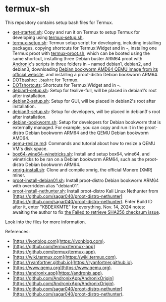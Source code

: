 # termux-sh

This repository contains setup bash files for Termux.

- [get-started.sh](get-started.sh): Copy and run it on Termux to setup Termux for developing using [termux-setup.sh](termux-setup.sh).
- [termux-setup.sh](termux-setup.sh): Termux setup script for developing, including installing packages, copying shortcuts for Termux:Widget and in `~`, installng one Termux proot with [termux-proot.sh](DOTshortcuts/termux-proot.sh), which can be booted using the same shortcut, installing three Debian buster ARM64 proot with [Andronix](https://github.com/AndronixApp/AndronixOrigin)'s scripts in three folders in `~` named debian1, debian2, and debian3, downloading [Debian bookworm AMD64 QEMU image from its official website](https://cloud.debian.org/images/cloud/bookworm/latest/debian-12-nocloud-amd64.qcow2), and installing a proot-distro Debian bookworm ARM64.
- [DOTbashrc](DOTbashrc): `.bashrc` for Termux.
- [DOTshortcuts](DOTshortcuts): Shortcuts for Termux:Widget and in `~`.
- [debian1-setup.sh](debian1-setup.sh): Setup for texlive-full, will be placed in debian1's root after installation.
- [debian2-setup.sh](debian2-setup.sh): Setup for GUI, will be placed in debian2's root after installation.
- [debian3-setup.sh](debian3-setup.sh): Setup for developers, will be placed in debian3's root after installation. 
- [debian-bookworm.sh](debian-bookworm.sh): Setup for developers for Debian bookworm that is externally managed. For example, you can copy and run it in the proot-distro Debian bookworm ARM64 and the QEMU Debian bookworm AMD64.
- [qemu-resize.md](qemu-resize.md): Commands and tutorial about how to resize a QEMU VM's disk space.
- [box64-wine64-winetricks.sh](box64-wine64-winetricks.sh): Install and setup box64, wine64, and winetricks to be ran on a Debian bookworm ARM64, such as the proot-distro Debian bookworm ARM64.
- [xmrig-install.sh](xmrig-install.sh): Clone and compile xmrig, the official Monero (XMR) miner.
- [proot-install-debian01.sh](proot-install-debian01.sh): Install proot-distro Debian bookworm ARM64 with overridden alias "debian01".
- [proot-install-nethunter.sh](proot-install-nethunter.sh): Install proot-distro Kali Linux Nethunter from [https://github.com/sagar040/proot-distro-nethunter](https://github.com/sagar040/proot-distro-nethunter). Enter Build ID after it, enter "KBDEXKMTE" for everything. Nov. 14, 2024 notes: awaiting the author to fix [the Failed to retrieve SHA256 checksum issue](https://github.com/sagar040/proot-distro-nethunter/issues/5).

Look into the files for more information.

References:
- [https://ivonblog.com](https://ivonblog.com).
- [https://github.com/termux/termux-app](https://github.com/termux/termux-app).
- [https://wiki.termux.com](https://wiki.termux.com).
- [https://ryanfortner.github.io](https://ryanfortner.github.io).
- [https://www.qemu.org](https://www.qemu.org).
- [https://andronix.app](https://andronix.app).
- [https://github.com/AndronixApp/AndronixOrigin](https://github.com/AndronixApp/AndronixOrigin).
- [https://github.com/sagar040/proot-distro-nethunter](https://github.com/sagar040/proot-distro-nethunter).
